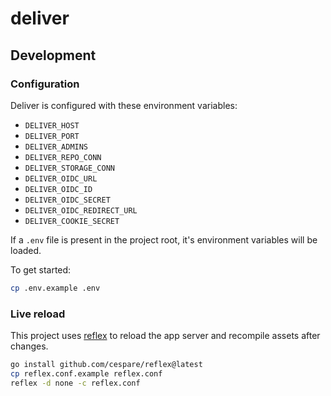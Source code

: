 # deliver

## Development

### Configuration

Deliver is configured with these environment variables:

* `DELIVER_HOST`
* `DELIVER_PORT`
* `DELIVER_ADMINS`
* `DELIVER_REPO_CONN`
* `DELIVER_STORAGE_CONN`
* `DELIVER_OIDC_URL`
* `DELIVER_OIDC_ID`
* `DELIVER_OIDC_SECRET`
* `DELIVER_OIDC_REDIRECT_URL`
* `DELIVER_COOKIE_SECRET`

If a `.env` file is present in the project root, it's environment variables will be loaded.

To get started: 

```sh
cp .env.example .env
```

### Live reload

This project uses [reflex](https://github.com/cespare/reflex) to reload the app
server and recompile assets after changes.

```sh
go install github.com/cespare/reflex@latest
cp reflex.conf.example reflex.conf
reflex -d none -c reflex.conf
```